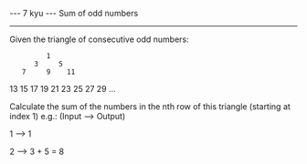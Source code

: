 --- 7 kyu --- Sum of odd numbers

-------

Given the triangle of consecutive odd numbers:


             1
          3     5
       7     9    11
   13    15    17    19
21    23    25    27    29
...

Calculate the sum of the numbers in the nth row of this triangle (starting at index 1) e.g.: (Input --> Output)

1 -->  1

2 --> 3 + 5 = 8